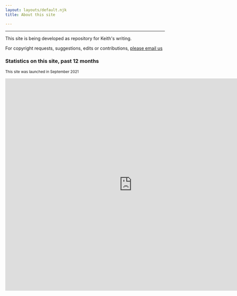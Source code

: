 ```yaml
---
layout: layouts/default.njk
title: About this site

---
```


<hr/><p class="lead">This site is being developed as repository for Keith's writing.</p>
<p>For copyright requests, suggestions, edits or contributions, <a href="mailto:keith@dunsta.net"> please email us</a>

<h3>Statistics on this site, past 12 months</h3>
<p><small>This site was launched in September 2021</p> 
<div class="ratio ratio-4x3">
<iframe width="800" height="670" src="https://datastudio.google.com/embed/reporting/0ff842f5-25e8-4840-93e8-753b6b43051c/page/PWNZC" frameborder="0" style="border:0" allowfullscreen></iframe>
</div>